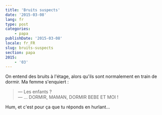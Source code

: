 ```yaml
---
title: 'Bruits suspects'
date: '2015-03-08'
lang: fr
type: post
categories:
    - papa
publishDate: '2015-03-08'
locale: fr_FR
slug: bruits-suspects
section: papa
2015:
    - '03'
---
```


On entend des bruits à l'étage, alors qu'ils sont normalement en train de dormir. Ma femme s'enquiert :

> — Les enfants ?  
> — ... DORMIR, MAMAN, DORMIR BEBE ET MOI !

Hum, et c'est pour ça que tu réponds en hurlant...
